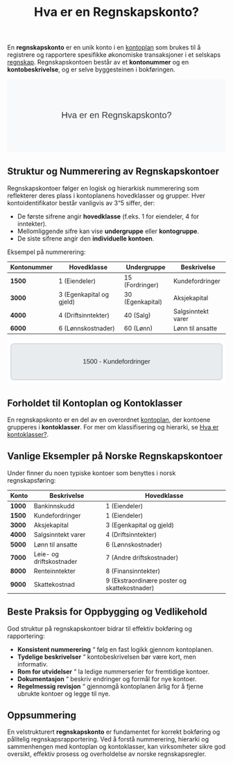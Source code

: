 ﻿---
title: "Hva er en Regnskapskonto?"
seoTitle: "Hva er en Regnskapskonto?"
description: 'En **regnskapskonto** er en unik konto i en [kontoplan](/blogs/regnskap/hva-er-kontoplan "Hva er en Kontoplan? Komplett Guide til Kontoplaner i Norsk Regnskap")...'
summary: "En regnskapskonto er en konto i kontoplanen som registrerer spesifikke økonomiske transaksjoner i regnskapet, identifisert med kontonummer og beskrivelse."
---

En **regnskapskonto** er en unik konto i en [kontoplan](/blogs/regnskap/hva-er-kontoplan "Hva er en Kontoplan? Komplett Guide til Kontoplaner i Norsk Regnskap") som brukes til å registrere og rapportere spesifikke økonomiske transaksjoner i et selskaps [regnskap](/blogs/regnskap/hva-er-regnskap "Hva er Regnskap? Komplett Guide til Regnskapsføring i Norge"). Regnskapskontoen består av et **kontonummer** og en **kontobeskrivelse**, og er selve byggesteinen i bokføringen.

![Hva er en Regnskapskonto?](hva-er-regnskapskonto-image.svg)

## Struktur og Nummerering av Regnskapskontoer

Regnskapskontoer følger en logisk og hierarkisk nummerering som reflekterer deres plass i kontoplanens hovedklasser og grupper. Hver kontoidentifikator består vanligvis av 3“5 siffer, der:

* De første sifrene angir **hovedklasse** (f.eks. 1 for eiendeler, 4 for inntekter).
* Mellomliggende sifre kan vise **undergruppe** eller **kontogruppe**.
* De siste sifrene angir den **individuelle kontoen**.

Eksempel på nummerering:

| Kontonummer | Hovedklasse | Undergruppe | Beskrivelse           |
|------------|-------------|-------------|-----------------------|
| **1500**   | 1 (Eiendeler) | 15 (Fordringer) | Kundefordringer       |
| **3000**   | 3 (Egenkapital og gjeld) | 30 (Egenkapital) | Aksjekapital         |
| **4000**   | 4 (Driftsinntekter) | 40 (Salg) | Salgsinntekt varer       |
| **6000**   | 6 (Lønnskostnader) | 60 (Lønn) | Lønn til ansatte         |

![Eksempel på Regnskapskonto](regnskapskonto-eksempel.svg)

## Forholdet til Kontoplan og Kontoklasser

En regnskapskonto er en del av en overordnet [kontoplan](/blogs/regnskap/hva-er-kontoplan "Hva er en Kontoplan? Komplett Guide til Kontoplaner i Norsk Regnskap"), der kontoene grupperes i **kontoklasser**. For mer om klassifisering og hierarki, se [Hva er kontoklasser?](/blogs/regnskap/hva-er-kontoklasser "Hva er Kontoklasser? En Komplett Guide til Norsk Kontoklassesystem").

## Vanlige Eksempler på Norske Regnskapskontoer

Under finner du noen typiske kontoer som benyttes i norsk regnskapsføring:

| Konto  | Beskrivelse                              | Hovedklasse |
|--------|------------------------------------------|-------------|
| **1000** | Bankinnskudd                            | 1 (Eiendeler) |
| **1500** | Kundefordringer                         | 1 (Eiendeler) |
| **3000** | Aksjekapital                            | 3 (Egenkapital og gjeld) |
| **4000** | Salgsinntekt varer                      | 4 (Driftsinntekter) |
| **5000** | Lønn til ansatte                        | 6 (Lønnskostnader) |
| **7000** | Leie- og driftskostnader                | 7 (Andre driftskostnader) |
| **8000** | Renteinntekter                          | 8 (Finansinntekter) |
| **9000** | Skattekostnad                           | 9 (Ekstraordinære poster og skattekostnader) |

## Beste Praksis for Oppbygging og Vedlikehold

God struktur på regnskapskontoer bidrar til effektiv bokføring og rapportering:

* **Konsistent nummerering** “ følg en fast logikk gjennom kontoplanen.
* **Tydelige beskrivelser** “ kontobeskrivelsen bør være kort, men informativ.
* **Rom for utvidelser** “ la ledige nummerserier for fremtidige kontoer.
* **Dokumentasjon** “ beskriv endringer og formål for nye kontoer.
* **Regelmessig revisjon** “ gjennomgå kontoplanen årlig for å fjerne ubrukte kontoer og legge til nye.

## Oppsummering

En velstrukturert **regnskapskonto** er fundamentet for korrekt bokføring og pålitelig regnskapsrapportering. Ved å forstå nummerering, hierarki og sammenhengen med kontoplan og kontoklasser, kan virksomheter sikre god oversikt, effektiv prosess og overholdelse av norske regnskapsregler.










